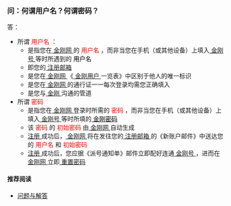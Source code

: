 ### 问：何谓用户名？何谓密码？
答：
- 所谓<font color="Red"> 用户名 </font>：
  - 是指您在[ 金刚网 ](https://a2zitpro.github.io/web/金刚中文网)的<font color="Red"> 用户名 </font>，而非当您在手机（或其他设备）上填入[ 金刚号 ](https://a2zitpro.github.io/web/金刚号)等时所遇到的<font color="Black"> 用户名 </font>
  - 即您的[ 注册邮箱 ](https://a2zitpro.github.io/web/注册邮箱)
  - 是您在[ 金刚网 ](https://a2zitpro.github.io/web/金刚中文网)《[ 金刚用户 ](https://a2zitpro.github.io/web/金刚用户)一览表》中区别于他人的唯一标识
  - 是您在[ 金刚网 ](https://a2zitpro.github.io/web/金刚中文网)的通行证一一每次登录均需您正确填入
  - 是您与[ 金刚 ](https://a2zitpro.github.io/web/金刚公司)沟通的管道
- 所谓<font color="Red"> 密码 </font>
  - 是指您在[ 金刚网 ](https://a2zitpro.github.io/web/金刚中文网)登录时所需的<font color="Red"> 密码 </font>，而非当您在手机（或其他设备）上填入[ 金刚号 ](https://a2zitpro.github.io/web/金刚号)等时所填的[ <font color="Black"> 金刚密码 </font> ](https://a2zitpro.github.io/web/金刚号的配套参数)
  - 该<font color="Red"> 密码  </font>的<font color="Red"> 初始密码 </font>由[ 金刚网 ](https://a2zitpro.github.io/web/金刚中文网)自动生成
  - [ 注册 ](https://a2zitpro.github.io/web/l2_reg)成功后，[ 金刚网 ](https://a2zitpro.github.io/web/金刚中文网)将在发往您的[ 注册邮箱 ](https://a2zitpro.github.io/web/注册邮箱)的《新账户邮件》中送达您的<font color="Red"> 用户名 </font>和<font color="Red"> 初始密码 </font>
  - [ 注册 ](https://a2zitpro.github.io/web/l2_reg)成功后，您应据《派号通知单》邮件立即配好连通[ 金刚号 ](https://a2zitpro.github.io/web/金刚号)，进而在[ 金刚网 ](https://a2zitpro.github.io/web/金刚中文网)立即[ 重置密码 ](https://a2zitpro.github.io/web/重置密码)


#### 推荐阅读
- [ 问题与解答 ](https://a2zitpro.github.io/web/问题与解答)
